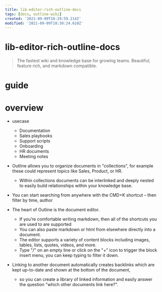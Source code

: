 ```yaml
---
title: lib-editor-rich-outline-docs
tags: [docs, outline-wiki]
created: '2021-09-09T18:29:59.214Z'
modified: '2021-09-09T18:30:24.610Z'
---
```


# lib-editor-rich-outline-docs

> The fastest wiki and knowledge base for growing teams. 
> Beautiful, feature rich, and markdown compatible.

# guide

# overview
- usecase
  - Documentation
  - Sales playbooks
  - Support scripts
  - Onboarding
  - HR documents
  - Meeting notes

- Outline allows you to organize documents in "collections", for example these could represent topics like Sales, Product, or HR. 
  - Within collections documents can be interlinked and deeply nested to easily build relationships within your knowledge base.
- You can start searching from anywhere with the CMD+K shortcut – then filter by time, author

- The heart of Outline is the document editor. 
  - If you’re comfortable writing markdown, then all of the shortcuts you are used to are supported
  - You can also paste markdown or html from elsewhere directly into a document.
  - The editor supports a variety of content blocks including images, tables, lists, quotes, videos, and more. 
  - Type "/" on an empty line or click on the "+" icon to trigger the block insert menu, you can keep typing to filter it down.

- Linking to another document automatically creates backlinks which are kept up-to-date and shown at the bottom of the document, 
  - so you can create a library of linked information and easily answer the question "which other documents link here?".
